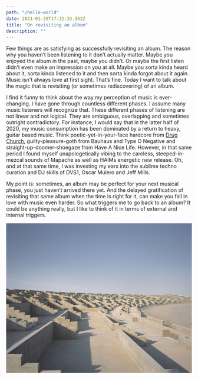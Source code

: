 ```yaml
---
path: "/hello-world"
date: 2021-01-20T17:12:33.962Z
title: "On revisiting an album"
description: ""
---
```


Few things are as satisfying as successfully revisiting an album. The reason why you haven’t been listening to it don’t actually matter. Maybe you enjoyed the album in the past, maybe you didn’t. Or maybe the first listen didn’t even make an impression on you at all. Maybe you sorta kinda heard about it, sorta kinda listened to it and then sorta kinda forgot about it again. Music isn't always love at first sight. That’s fine. Today I want to talk about the magic that is revisiting (or sometimes rediscovering) of an album. 

I find it funny to think about the way my perception of music is ever-changing. I have gone through countless different phases. I assume many music listeners will recognize that. These different phases of listening are not linear and not logical. They are ambiguous, overlapping and sometimes outright contradictory. For instance, I would say that in the latter half of 2020, my music consumption has been dominated by a return to heavy, guitar based music. Think poetic-yet-in-your-face hardcore from [Drug Church](https://www.youtube.com/watch?v=8edYyKxEVZs), guilty-pleasure-goth from Bauhaus and Type O Negative and straight-up-doomer-shoegaze from Have A Nice Life. However, in that same period I found myself unapologetically vibing to the careless, steeped-in-mezcal sounds of Mapache as well as HAIMs energetic new release. Oh, and at that same time, I was investing my ears into the sublime techno curation and DJ skills of DVS1, Oscar Mulero and Jeff Mills. 

My point is: sometimes, an album may be perfect for your next musical phase, you just haven’t arrived there yet. And the delayed gratification of revisiting that same album when the time is right for it, can make you fall in love with music even harder. So what triggers me to go back to an album? It could be anything really, but I like to think of it in terms of external and internal triggers.

![An amphitheatre](test.jpg)
